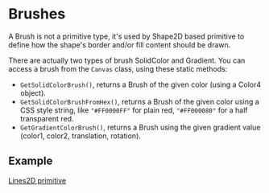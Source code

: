 # Brushes

A Brush is not a primitive type, it's used by Shape2D based primitive to define how the shape's border and/or fill content should be drawn.

There are actually two types of brush SolidColor and Gradient. You can access a brush from the `Canvas` class, using these static methods:

 - `GetSolidColorBrush()`, returns a Brush of the given color (using a Color4 object).
 - `GetSolidColorBrushFromHex()`, returns a Brush of the given color using a CSS style string, like `"#FF0000FF"` for plain red, `"#FF000080"` for a half transparent red.
 - `GetGradientColorBrush()`, returns a Brush using the given gradient value (color1, color2, translation, rotation).

## Example

[Lines2D primitive](http://babylonjs-playground.com/#15C96V)
